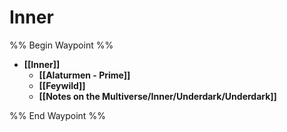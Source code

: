 # Inner
%% Begin Waypoint %%
- **[[Inner]]**
	- **[[Alaturmen - Prime]]**
	- **[[Feywild]]**
	- **[[Notes on the Multiverse/Inner/Underdark/Underdark]]**

%% End Waypoint %%
